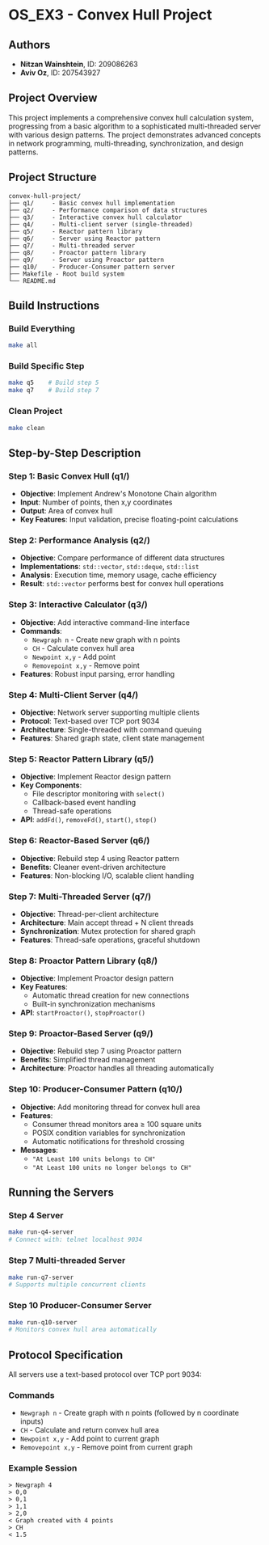 # OS_EX3 - Convex Hull Project

## Authors
- **Nitzan Wainshtein**, ID: 209086263
- **Aviv Oz**, ID: 207543927

## Project Overview

This project implements a comprehensive convex hull calculation system, progressing from a basic algorithm to a sophisticated multi-threaded server with various design patterns. The project demonstrates advanced concepts in network programming, multi-threading, synchronization, and design patterns.

## Project Structure

```
convex-hull-project/
├── q1/     - Basic convex hull implementation
├── q2/     - Performance comparison of data structures
├── q3/     - Interactive convex hull calculator
├── q4/     - Multi-client server (single-threaded)
├── q5/     - Reactor pattern library
├── q6/     - Server using Reactor pattern
├── q7/     - Multi-threaded server
├── q8/     - Proactor pattern library
├── q9/     - Server using Proactor pattern
├── q10/    - Producer-Consumer pattern server
├── Makefile - Root build system
└── README.md
```

## Build Instructions

### Build Everything
```bash
make all
```

### Build Specific Step
```bash
make q5    # Build step 5
make q7    # Build step 7
```

### Clean Project
```bash
make clean
```

## Step-by-Step Description

### Step 1: Basic Convex Hull (q1/)
- **Objective**: Implement Andrew's Monotone Chain algorithm
- **Input**: Number of points, then x,y coordinates
- **Output**: Area of convex hull
- **Key Features**: Input validation, precise floating-point calculations

### Step 2: Performance Analysis (q2/)
- **Objective**: Compare performance of different data structures
- **Implementations**: `std::vector`, `std::deque`, `std::list`
- **Analysis**: Execution time, memory usage, cache efficiency
- **Result**: `std::vector` performs best for convex hull operations

### Step 3: Interactive Calculator (q3/)
- **Objective**: Add interactive command-line interface
- **Commands**:
  - `Newgraph n` - Create new graph with n points
  - `CH` - Calculate convex hull area
  - `Newpoint x,y` - Add point
  - `Removepoint x,y` - Remove point
- **Features**: Robust input parsing, error handling

### Step 4: Multi-Client Server (q4/)
- **Objective**: Network server supporting multiple clients
- **Protocol**: Text-based over TCP port 9034
- **Architecture**: Single-threaded with command queuing
- **Features**: Shared graph state, client state management

### Step 5: Reactor Pattern Library (q5/)
- **Objective**: Implement Reactor design pattern
- **Key Components**:
  - File descriptor monitoring with `select()`
  - Callback-based event handling
  - Thread-safe operations
- **API**: `addFd()`, `removeFd()`, `start()`, `stop()`

### Step 6: Reactor-Based Server (q6/)
- **Objective**: Rebuild step 4 using Reactor pattern
- **Benefits**: Cleaner event-driven architecture
- **Features**: Non-blocking I/O, scalable client handling

### Step 7: Multi-Threaded Server (q7/)
- **Objective**: Thread-per-client architecture
- **Architecture**: Main accept thread + N client threads
- **Synchronization**: Mutex protection for shared graph
- **Features**: Thread-safe operations, graceful shutdown

### Step 8: Proactor Pattern Library (q8/)
- **Objective**: Implement Proactor design pattern
- **Key Features**:
  - Automatic thread creation for new connections
  - Built-in synchronization mechanisms
- **API**: `startProactor()`, `stopProactor()`

### Step 9: Proactor-Based Server (q9/)
- **Objective**: Rebuild step 7 using Proactor pattern
- **Benefits**: Simplified thread management
- **Architecture**: Proactor handles all threading automatically

### Step 10: Producer-Consumer Pattern (q10/)
- **Objective**: Add monitoring thread for convex hull area
- **Features**:
  - Consumer thread monitors area ≥ 100 square units
  - POSIX condition variables for synchronization
  - Automatic notifications for threshold crossing
- **Messages**:
  - `"At Least 100 units belongs to CH"`
  - `"At Least 100 units no longer belongs to CH"`

## Running the Servers

### Step 4 Server
```bash
make run-q4-server
# Connect with: telnet localhost 9034
```

### Step 7 Multi-threaded Server
```bash
make run-q7-server
# Supports multiple concurrent clients
```

### Step 10 Producer-Consumer Server
```bash
make run-q10-server
# Monitors convex hull area automatically
```

## Protocol Specification

All servers use a text-based protocol over TCP port 9034:

### Commands
- `Newgraph n` - Create graph with n points (followed by n coordinate inputs)
- `CH` - Calculate and return convex hull area
- `Newpoint x,y` - Add point to current graph
- `Removepoint x,y` - Remove point from current graph

### Example Session
```
> Newgraph 4
> 0,0
> 0,1
> 1,1
> 2,0
< Graph created with 4 points
> CH
< 1.5
```